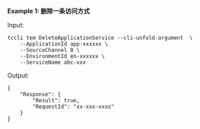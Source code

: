 **Example 1: 删除一条访问方式**



Input: 

```
tccli tem DeleteApplicationService --cli-unfold-argument  \
    --ApplicationId app-xxxxxx \
    --SourceChannel 0 \
    --EnvironmentId en-xxxxxx \
    --ServiceName abc-xxx
```

Output: 
```
{
    "Response": {
        "Result": true,
        "RequestId": "xx-xxx-xxxx"
    }
}
```

